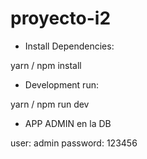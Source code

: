 # proyecto-i2

- Install Dependencies:

yarn / npm install



- Development run:

yarn / npm run dev


- APP ADMIN en la DB

user: admin
password: 123456
